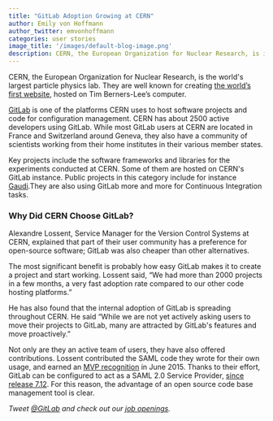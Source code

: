 ```yaml
---
title: "GitLab Adoption Growing at CERN"
author: Emily von Hoffmann
author_twitter: emvonhoffmann
categories: user stories
image_title: '/images/default-blog-image.png'
description: CERN, the European Organization for Nuclear Research, is increasingly using GitLab to host software projects and code for configuration management.
---
```


CERN, the European Organization for Nuclear Research, is the world's largest particle physics lab. They are well known for creating [the world’s first website](http://home.cern/topics/birth-web), hosted on Tim Berners-Lee’s computer. 

[GitLab](http://about.gitlab.com) is one of the platforms CERN uses to host software projects and code for configuration management. CERN has about 2500 active developers using GitLab. While most GitLab users at CERN are located in France and Switzerland around Geneva, they also have a community of scientists working from their home institutes in their various member states.

<!-- more -->

Key projects include the software frameworks and libraries for the experiments conducted at CERN. Some of them are hosted on CERN's GitLab instance. Public projects in this category include for instance [Gaudi](https://gitlab.cern.ch/gaudi/Gaudi).They are also using GitLab more and more for Continuous Integration tasks.

### Why Did CERN Choose GitLab?

Alexandre Lossent, Service Manager for the Version Control Systems at CERN, explained that part of their user community has a preference for open-source software; GitLab was also cheaper than other alternatives. 

The most significant benefit is probably how easy GitLab makes it to create a project and start working. Lossent said, “We had more than 2000 projects in a few months, a very fast adoption rate compared to our other code hosting platforms.” 

He has also found that the internal adoption of GitLab is spreading throughout CERN.  He said “While we are not yet actively asking users to move their projects to GitLab, many are attracted by GitLab's features and move proactively.”

Not only are they an active team of users, they have also offered contributions. Lossent contributed the SAML code they wrote for their own usage, and earned an [MVP recognition](https://about.gitlab.com/mvp/) in June 2015. Thanks to their effort, GitLab can be configured to act as a SAML 2.0 Service Provider, [since release 7.12](https://about.gitlab.com/2015/06/22/gitlab-7-12-released/). For this reason, the advantage of an open source code base management tool is clear. 


_Tweet [@GitLab](https://twitter.com/gitlab) and check out our [job openings](https://about.gitlab.com/jobs/)._ 
